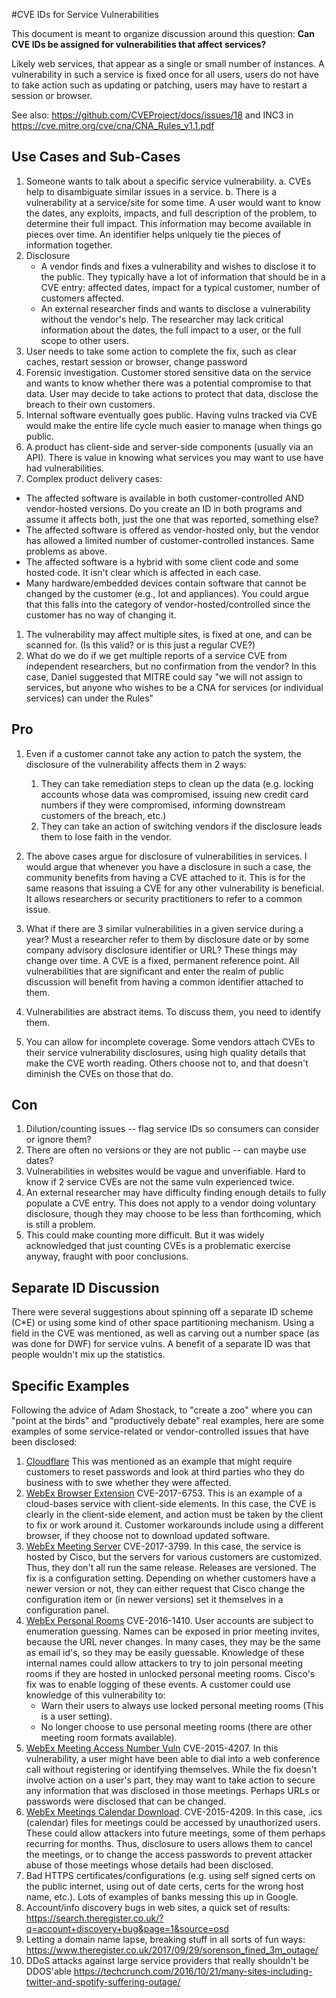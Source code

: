 #CVE IDs for Service Vulnerabilities

This document is meant to organize discussion around this question: **Can CVE IDs be assigned for vulnerabilities that affect services?**

Likely web services, that appear as a single or small number of instances. A vulnerability in such a service is fixed once for all users, users do not have to take action such as updating or patching, users may have to restart a session or browser.

See also: <https://github.com/CVEProject/docs/issues/18> and INC3 in <https://cve.mitre.org/cve/cna/CNA_Rules_v1.1.pdf>

## Use Cases and Sub-Cases
1. Someone wants to talk about a specific service vulnerability.
   a. CVEs help to disambiguate similar issues in a service.
   b. There is a vulnerability at a service/site for some time. A user would want to know the dates, any exploits, impacts, and full description of the problem, to determine their full impact. This information may become available in pieces over time. An identifier helps uniquely tie the pieces of information together.
1. Disclosure
   * A vendor finds and fixes a vulnerability and wishes to disclose it to the public. They typically have a lot of information that should be in a CVE entry: affected dates, impact for a typical customer, number of customers affected.
   * An external researcher finds and wants to disclose a vulnerability without the vendor's help. The researcher may lack critical information about the dates, the full impact to a user, or the full scope to other users. 
1. User needs to take some action to complete the fix, such as clear caches, restart session or browser, change password
1. Forensic investigation. Customer stored sensitive data on the service and wants to know whether there was a potential compromise to that data. User may decide to take actions to protect that data, disclose the breach to their own customers. 
1. Internal software eventually goes public. Having vulns tracked via CVE would make the entire life cycle much easier to manage when things go public.
1. A product has client-side and server-side components (usually via an API). There is value in knowing what services you may want to use have had vulnerabilities.
1. Complex product delivery cases:
  * The affected software is available in both customer-controlled AND vendor-hosted versions. Do you create an ID in both programs and assume it affects both, just the one that was reported, something else?
  * The affected software is offered as vendor-hosted only, but the vendor has allowed a limited number of customer-controlled instances. Same problems as above.
  * The affected software is a hybrid with some client code and some hosted code. It isn't clear which is affected in each case.
  * Many hardware/embedded devices contain software that cannot be changed by the customer (e.g., Iot and appliances). You could argue that this falls into the category of vendor-hosted/controlled since the customer has no way of changing it.
1. The vulnerability may affect multiple sites, is fixed at one, and can be scanned for. (Is this valid? or is this just a regular CVE?)
1. What do we do if we get multiple reports of a service CVE from independent researchers, but no confirmation from the vendor? In this case, Daniel suggested that MITRE could say "we will not assign to services, but anyone who wishes to be a CNA for services (or individual services) can under the Rules"

## Pro
1. Even if a customer cannot take any action to patch the system, the disclosure of the vulnerability affects them in 2 ways:
   1. They can take remediation steps to clean up the data (e.g. locking accounts whose data was compromised, issuing new credit card numbers if they were compromised, informing downstream customers of the breach, etc.)
   2. They can take an action of switching vendors if the disclosure leads them to lose faith in the vendor.

2. The above cases argue for disclosure of vulnerabilities in services. I would argue that whenever you have a disclosure in such a case, the community benefits from having a CVE attached to it. This is for the same reasons that issuing a CVE for any other vulnerability is beneficial. It allows researchers or security practitioners to refer to a common issue.

3. What if there are 3 similar vulnerabilities in a given service during a year? Must a researcher refer to them by disclosure date or by some company advisory disclosure identifier or URL? These things may change over time. A CVE is a fixed, permanent reference point. All vulnerabilities that are significant and enter the realm of public discussion will benefit from having a common identifier attached to them.

4. Vulnerabilities are abstract items. To discuss them, you need to identify them.

5. You can allow for incomplete coverage. Some vendors attach CVEs to their service vulnerability disclosures, using high quality details that make the CVE worth reading. Others choose not to, and that doesn't diminish the CVEs on those that do.

## Con
1. Dilution/counting issues -- flag service IDs so consumers can consider or ignore them?
1. There are often no versions or they are not public -- can maybe use dates?
1. Vulnerabilities in websites would be vague and unverifiable. Hard to know if 2 service CVEs are not the same vuln experienced twice. 
1. An external researcher may have difficulty finding enough details to fully populate a CVE entry. This does not apply to a vendor doing voluntary disclosure, though they may choose to be less than forthcoming, which is still a problem.
1. This could make counting more difficult. But it was widely acknowledged that just counting CVEs is a problematic exercise anyway, fraught with poor conclusions.

## Separate ID Discussion
There were several suggestions about spinning off a separate ID scheme (C\*E) or using some kind of other space partitioning mechanism. Using a field in the CVE was mentioned, as well as carving out a number space (as was done for DWF) for service vulns. A benefit of a separate ID was that people wouldn't mix up the statistics. 

## Specific Examples
Following the advice of Adam Shostack, to "create a zoo" where you can "point at the birds" and "productively debate" real examples, here are some examples of some service-related or vendor-controlled issues that have been disclosed:

1. [Cloudflare]( https://blog.cloudflare.com/incident-report-on-memory-leak-caused-by-cloudflare-parser-bug/) This was mentioned as an example that might require customers to reset passwords and look at third parties who they do business with to swe whether they were affected.
2. [WebEx Browser Extension](https://tools.cisco.com/security/center/content/CiscoSecurityAdvisory/cisco-sa-20170717-webex) CVE-2017-6753. This is an example of a cloud-bases service with client-side elements. In this case, the CVE is clearly in the client-side element, and action must be taken by the client to fix or work around it. Customer workarounds include using a different browser, if they choose not to download updated software.
3. [WebEx Meeting Server](https://tools.cisco.com/security/center/content/CiscoSecurityAdvisory/cisco-sa-20170118-wms4) CVE-2017-3799. In this case, the service is hosted by Cisco, but the servers for various customers are customized. Thus, they don't all run the same release. Releases are versioned. The fix is a configuration setting. Depending on whether customers have a newer version or not, they can either request that Cisco change the configuration item or (in newer versions) set it themselves in a configuration panel.
4. [WebEx Personal Rooms](https://tools.cisco.com/security/center/content/CiscoSecurityAdvisory/cisco-sa-20160526-wmc) CVE-2016-1410. User accounts are subject to enumeration guessing. Names can be exposed in prior meeting invites, because the URL never changes. In many cases, they may be the same as email id's, so they may be easily guessable. Knowledge of these internal names could allow attackers to try to join personal meeting rooms if they are hosted in unlocked personal meeting rooms.
Cisco's fix was to enable logging of these events. A customer could use knowledge of this vulnerability to:
   * Warn their users to always use locked personal meeting rooms (This is a user setting).
   * No longer choose to use personal meeting rooms (there are other meeting room formats available).
5. [WebEx Meeting Access Number Vuln](https://tools.cisco.com/security/center/content/CiscoSecurityAdvisory/Cisco-SA-20150622-CVE-2015-4207) CVE-2015-4207. In this vulnerability, a user might have been able to dial into a web conference call without registering or identifying themselves. While the fix doesn't involve action on a user's part, they may want to take action to secure any information that was disclosed in those meetings. Perhaps URLs or passwords were disclosed that can be changed. 
6. [WebEx Meetings Calendar Download](https://tools.cisco.com/security/center/content/CiscoSecurityAdvisory/Cisco-SA-20150622-CVE-2015-4209). CVE-2015-4209. In this case, .ics (calendar) files for meetings could be accessed by unauthorized users. These could allow attackers into future meetings, some of them perhaps recurring for months. Thus, disclosure to users allows them to cancel the meetings, or to change the access passwords to prevent attacker abuse of those meetings whose details had been disclosed.
7. Bad HTTPS certificates/configurations (e.g. using self signed certs on the public internet, using out of date certs, certs for the wrong host name, etc.). Lots of examples of banks messing this up in Google.
8. Account/info discovery bugs in web sites, a quick set of results: https://search.theregister.co.uk/?q=account+discovery+bug&page=1&source=osd
9. Letting a domain name lapse, breaking stuff in all sorts of fun ways:  https://www.theregister.co.uk/2017/09/29/sorenson_fined_3m_outage/
10. DDoS attacks against large service providers that really shouldn't be DDOS'able https://techcrunch.com/2016/10/21/many-sites-including-twitter-and-spotify-suffering-outage/ 
